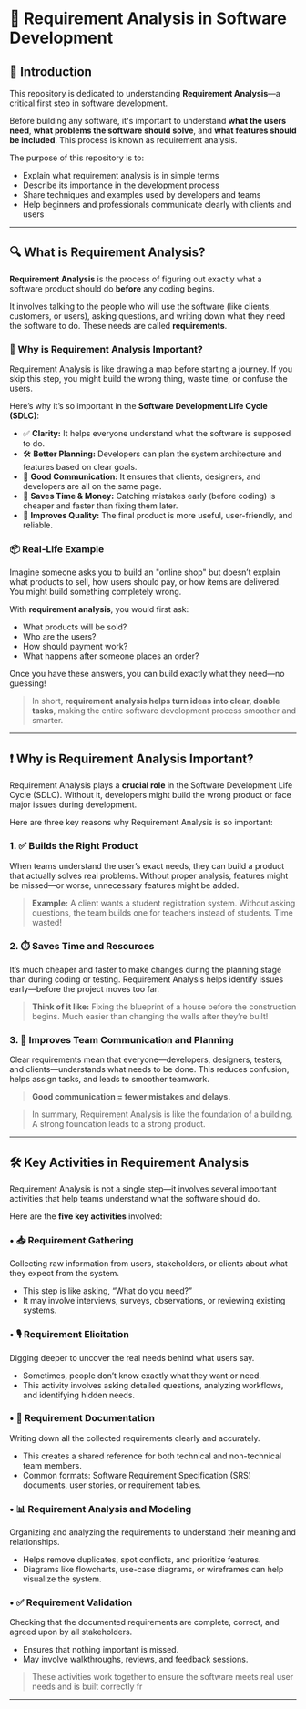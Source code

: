 # 📘 Requirement Analysis in Software Development

## 🧭 Introduction

This repository is dedicated to understanding **Requirement Analysis**—a critical first step in software development.

Before building any software, it's important to understand **what the users need**, **what problems the software should solve**, and **what features should be included**. This process is known as requirement analysis.

The purpose of this repository is to:
- Explain what requirement analysis is in simple terms
- Describe its importance in the development process
- Share techniques and examples used by developers and teams
- Help beginners and professionals communicate clearly with clients and users

---

## 🔍 What is Requirement Analysis?

**Requirement Analysis** is the process of figuring out exactly what a software product should do **before** any coding begins.

It involves talking to the people who will use the software (like clients, customers, or users), asking questions, and writing down what they need the software to do. These needs are called **requirements**.


### 🧠 Why is Requirement Analysis Important?

Requirement Analysis is like drawing a map before starting a journey. If you skip this step, you might build the wrong thing, waste time, or confuse the users.

Here’s why it’s so important in the **Software Development Life Cycle (SDLC)**:

- ✅ **Clarity:** It helps everyone understand what the software is supposed to do.
- 🛠️ **Better Planning:** Developers can plan the system architecture and features based on clear goals.
- 💬 **Good Communication:** It ensures that clients, designers, and developers are all on the same page.
- 💸 **Saves Time & Money:** Catching mistakes early (before coding) is cheaper and faster than fixing them later.
- 🚀 **Improves Quality:** The final product is more useful, user-friendly, and reliable.


### 📦 Real-Life Example

Imagine someone asks you to build an "online shop" but doesn’t explain what products to sell, how users should pay, or how items are delivered. You might build something completely wrong.

With **requirement analysis**, you would first ask:
- What products will be sold?
- Who are the users?
- How should payment work?
- What happens after someone places an order?

Once you have these answers, you can build exactly what they need—no guessing!


> In short, **requirement analysis helps turn ideas into clear, doable tasks**, making the entire software development process smoother and smarter.

---
## ❗ Why is Requirement Analysis Important?

Requirement Analysis plays a **crucial role** in the Software Development Life Cycle (SDLC). Without it, developers might build the wrong product or face major issues during development.

Here are three key reasons why Requirement Analysis is so important:

### 1. ✅ Builds the Right Product

When teams understand the user’s exact needs, they can build a product that actually solves real problems. Without proper analysis, features might be missed—or worse, unnecessary features might be added.

> **Example:** A client wants a student registration system. Without asking questions, the team builds one for teachers instead of students. Time wasted!


### 2. ⏱️ Saves Time and Resources

It’s much cheaper and faster to make changes during the planning stage than during coding or testing. Requirement Analysis helps identify issues early—before the project moves too far.

> **Think of it like:** Fixing the blueprint of a house before the construction begins. Much easier than changing the walls after they’re built!


### 3. 🧩 Improves Team Communication and Planning

Clear requirements mean that everyone—developers, designers, testers, and clients—understands what needs to be done. This reduces confusion, helps assign tasks, and leads to smoother teamwork.

> **Good communication = fewer mistakes and delays.**

> In summary, Requirement Analysis is like the foundation of a building. A strong foundation leads to a strong product.

---

## 🛠️ Key Activities in Requirement Analysis

Requirement Analysis is not a single step—it involves several important activities that help teams understand what the software should do.

Here are the **five key activities** involved:

### • 📥 Requirement Gathering  
Collecting raw information from users, stakeholders, or clients about what they expect from the system.

- This step is like asking, “What do you need?”
- It may involve interviews, surveys, observations, or reviewing existing systems.


### • 🎙️ Requirement Elicitation  
Digging deeper to uncover the real needs behind what users say.

- Sometimes, people don’t know exactly what they want or need.
- This activity involves asking detailed questions, analyzing workflows, and identifying hidden needs.


### • 📝 Requirement Documentation  
Writing down all the collected requirements clearly and accurately.

- This creates a shared reference for both technical and non-technical team members.
- Common formats: Software Requirement Specification (SRS) documents, user stories, or requirement tables.


### • 📊 Requirement Analysis and Modeling  
Organizing and analyzing the requirements to understand their meaning and relationships.

- Helps remove duplicates, spot conflicts, and prioritize features.
- Diagrams like flowcharts, use-case diagrams, or wireframes can help visualize the system.


### • ✅ Requirement Validation  
Checking that the documented requirements are complete, correct, and agreed upon by all stakeholders.

- Ensures that nothing important is missed.
- May involve walkthroughs, reviews, and feedback sessions.


> These activities work together to ensure the software meets real user needs and is built correctly fr

---
